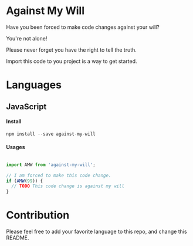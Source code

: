 # Against My Will
Have you been forced to make code changes against your will?

You're not alone!

Please never forget you have the right to tell the truth.

Import this code to you project is a way to get started.

# Languages

## JavaScript

#### Install
```javascript
npm install --save against-my-will
```

#### Usages

```javascript

import AMW from 'against-my-will';

// I am forced to make this code change.
if (AMW(99)) {
  // TODO This code change is against my will
}
```

# Contribution
Please feel free to add your favorite language to this repo, and change this README.
